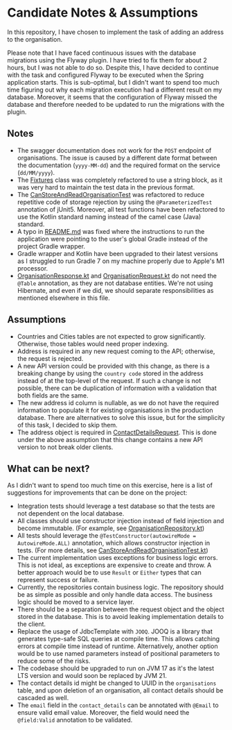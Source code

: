 # Candidate Notes & Assumptions

In this repository, I have chosen to implement the task of adding an address to the organisation.

Please note that I have faced continuous issues with the database migrations using the Flyway plugin. I have tried to fix them for about 2 hours, but I was not able to do so. Despite this, I have decided to continue with the task and configured Flyway to be executed when the Spring application starts. This is sub-optimal, but I didn't want to spend too much time figuring out why each migration execution had a different result on my database. Moreover, it seems that the configuration of Flyway missed the database and therefore needed to be updated to run the migrations with the plugin.

## Notes

- The swagger documentation does not work for the `POST` endpoint of organisations. The issue is caused by a different date format between the documentation (`yyyy-MM-dd`) and the required format on the service (`dd/MM/yyyy`).
- The [Fixtures](src/test/kotlin/io/billie/functional/data/Fixtures.kt) class was completely refactored to use a string block, as it was very hard to maintain the test data in the previous format.
- The [CanStoreAndReadOrganisationTest](src/test/kotlin/io/billie/functional/CanStoreAndReadOrganisationTest.kt) was refactored to reduce repetitive code of storage rejection by using the `@ParameterizedTest` annotation of jUnit5. Moreover, all test functions have been refactored to use the Kotlin standard naming instead of the camel case (Java) standard.
- A typo in [README.md](README.md) was fixed where the instructions to run the application were pointing to the user's global Gradle instead of the project Gradle wrapper.
- Gradle wrapper and Kotlin have been upgraded to their latest versions as I struggled to run Gradle 7 on my machine properly due to Apple's M1 processor.
- [OrganisationResponse.kt](src/main/kotlin/io/billie/organisations/viewmodel/OrganisationResponse.kt) and [OrganisationRequest.kt](src/main/kotlin/io/billie/organisations/viewmodel/OrganisationRequest.kt) do not need the `@Table` annotation, as they are not database entities. We're not using Hibernate, and even if we did, we should separate responsibilities as mentioned elsewhere in this file.

## Assumptions

- Countries and Cities tables are not expected to grow significantly. Otherwise, those tables would need proper indexing.
- Address is required in any new request coming to the API; otherwise, the request is rejected.
- A new API version could be provided with this change, as there is a breaking change by using the `country code` stored in the address instead of at the top-level of the request. If such a change is not possible, there can be duplication of information with a validation that both fields are the same.
- The new address id column is nullable, as we do not have the required information to populate it for existing organisations in the production database. There are alternatives to solve this issue, but for the simplicity of this task, I decided to skip them.
- The address object is required in [ContactDetailsRequest](src/main/kotlin/io/billie/organisations/viewmodel/ContactDetailsRequest.kt). This is done under the above assumption that this change contains a new API version to not break older clients.

## What can be next?

As I didn't want to spend too much time on this exercise, here is a list of suggestions for improvements that can be done on the project:

- Integration tests should leverage a test database so that the tests are not dependent on the local database.
- All classes should use constructor injection instead of field injection and become immutable. (For example, see [OrganisationRepository.kt](src/main/kotlin/io/billie/organisations/data/OrganisationRepository.kt))
- All tests should leverage the `@TestConstructor(autowireMode = AutowireMode.ALL)` annotation, which allows constructor injection in tests. (For more details, see [CanStoreAndReadOrganisationTest.kt](src/test/kotlin/io/billie/functional/CanStoreAndReadOrganisationTest.kt))
- The current implementation uses exceptions for business logic errors. This is not ideal, as exceptions are expensive to create and throw. A better approach would be to use `Result` or `Either` types that can represent success or failure.
- Currently, the repositories contain business logic. The repository should be as simple as possible and only handle data access. The business logic should be moved to a service layer.
- There should be a separation between the request object and the object stored in the database. This is to avoid leaking implementation details to the client.
- Replace the usage of JdbcTemplate with `JOOQ`. JOOQ is a library that generates type-safe SQL queries at compile time. This allows catching errors at compile time instead of runtime. Alternatively, another option would be to use named parameters instead of positional parameters to reduce some of the risks.
- The codebase should be upgraded to run on JVM 17 as it's the latest LTS version and would soon be replaced by JVM 21.
- The contact details id might be changed to UUID in the `organisations` table, and upon deletion of an organisation, all contact details should be cascaded as well.
- The `email` field in the `contact_details` can be annotated with `@Email` to ensure valid email value. Moreover, the field would need the `@field:Valid` annotation to be validated.
